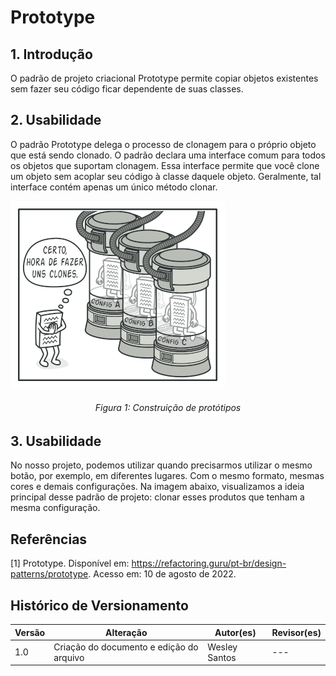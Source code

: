 # Prototype

## 1. Introdução
O padrão de projeto criacional Prototype permite copiar objetos existentes sem fazer seu código ficar dependente de suas classes.

## 2. Usabilidade

O padrão Prototype delega o processo de clonagem para o próprio objeto que está sendo clonado. O padrão declara uma interface comum para todos os objetos que suportam clonagem. Essa interface permite que você clone um objeto sem acoplar seu código à classe daquele objeto. Geralmente, tal interface contém apenas um único método clonar.

![Abstract Factory](../../../assets/gof-prototype/gof-prototype.png)
<h6 align = "center">Figura 1: Construição de protótipos 

## 3. Usabilidade

No nosso projeto, podemos utilizar quando precisarmos utilizar o mesmo botão, por exemplo, em diferentes lugares. Com o mesmo formato, mesmas cores e demais configurações. Na imagem abaixo, visualizamos a ideia principal desse padrão de projeto: clonar esses produtos que tenham a mesma configuração.


## Referências

[1] Prototype. Disponível em: https://refactoring.guru/pt-br/design-patterns/prototype. Acesso em: 10 de agosto de 2022.



## Histórico de Versionamento

| Versão | Alteração | Autor(es) | Revisor(es) |
| --- | --- | --- | --- |
| 1.0 | Criação do documento e edição do arquivo  | Wesley Santos | --- |
